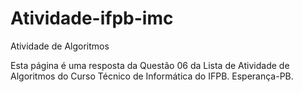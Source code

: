 # Atividade-ifpb-imc
Atividade de Algoritmos

Esta página é uma resposta da Questão 06 da Lista de Atividade de Algoritmos do Curso Técnico de Informática do IFPB. Esperança-PB.
